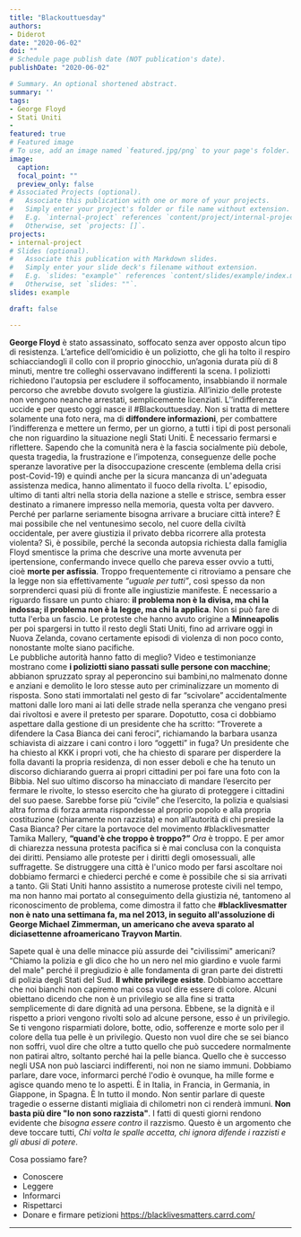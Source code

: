 ```yaml
---
title: "Blackouttuesday"
authors:
- Diderot
date: "2020-06-02"
doi: ""
# Schedule page publish date (NOT publication's date).
publishDate: "2020-06-02"

# Summary. An optional shortened abstract.
summary: ''
tags:
- George Floyd
- Stati Uniti
-
featured: true
# Featured image
# To use, add an image named `featured.jpg/png` to your page's folder.
image:
  caption:
  focal_point: ""
  preview_only: false
# Associated Projects (optional).
#   Associate this publication with one or more of your projects.
#   Simply enter your project's folder or file name without extension.
#   E.g. `internal-project` references `content/project/internal-project/index.md`.
#   Otherwise, set `projects: []`.
projects:
- internal-project
# Slides (optional).
#   Associate this publication with Markdown slides.
#   Simply enter your slide deck's filename without extension.
#   E.g. `slides: "example"` references `content/slides/example/index.md`.
#   Otherwise, set `slides: ""`.
slides: example

draft: false

---
```

**George Floyd** è stato assassinato, soffocato senza aver opposto alcun tipo di resistenza. L’artefice dell’omicidio è un poliziotto, che gli ha tolto il respiro schiacciandogli il collo con il proprio ginocchio, un’agonia durata più di 8 minuti, mentre tre colleghi osservavano indifferenti la scena.
I poliziotti richiedono l'autopsia per escludere il soffocamento, insabbiando il normale percorso che avrebbe dovuto svolgere la giustizia. All’inizio delle proteste non vengono neanche arrestati, semplicemente licenziati.
L’’indifferenza uccide e per questo oggi nasce il #Blackouttuesday.
Non si tratta di mettere solamente una foto nera, ma di **diffondere informazioni**, per combattere l’indifferenza e mettere un fermo, per un giorno, a tutti i tipi di post personali che non riguardino la situazione negli Stati Uniti.
È necessario fermarsi e riflettere.
Sapendo che la comunità nera è la fascia socialmente più debole, questa tragedia, la frustrazione e l’impotenza, conseguenze delle poche speranze lavorative per la disoccupazione crescente (emblema della crisi post-Covid-19) e quindi anche per la sicura mancanza di un'adeguata assistenza medica, hanno alimentato il fuoco della rivolta.
L’ episodio, ultimo di tanti altri nella storia della nazione a stelle e strisce, sembra esser destinato a rimanere impresso nella memoria, questa volta per davvero.
Perché per parlarne seriamente bisogna arrivare a bruciare città intere?
È mai possibile che nel ventunesimo secolo, nel cuore della civiltà occidentale, per avere giustizia il privato debba ricorrere alla protesta violenta?
Sì, è possibile, perché la seconda autopsia richiesta dalla famiglia Floyd smentisce la prima che descrive una morte avvenuta per ipertensione, confermando invece quello che pareva esser ovvio a tutti, cioè **morte per asfissia**.
Troppo frequentemente ci ritroviamo a pensare che la legge non sia effettivamente *“uguale per tutti”*, così spesso da non sorprenderci quasi più di fronte alle ingiustizie manifeste.
È necessario a riguardo fissare un punto chiaro: **il problema non è la divisa, ma chi la indossa; il problema non è la legge, ma chi la applica**.
Non si può fare di tutta l'erba un fascio.
Le proteste che hanno avuto origine a **Minneapolis** per poi spargersi in tutto il resto degli Stati Uniti, fino ad arrivare oggi in Nuova Zelanda, covano certamente episodi di violenza di non poco conto, nonostante molte siano pacifiche.  
Le pubbliche autorità hanno fatto di meglio?
Video e testimonianze mostrano come **i poliziotti siano passati sulle persone con macchine**; abbianon spruzzato spray al peperoncino sui bambini,no malmenato donne e anziani e demolito le loro stesse auto per criminalizzare un momento di risposta.
Sono stati immortalati nel gesto di far “scivolare” accidentalmente mattoni dalle loro mani ai lati delle strade nella speranza che vengano presi dai rivoltosi e avere il pretesto per sparare.
Dopotutto, cosa ci dobbiamo aspettare dalla gestione di un presidente che ha scritto: “Troverete a difendere la Casa Bianca dei cani feroci”, richiamando la barbara usanza schiavista di aizzare i cani contro i loro “oggetti” in fuga?
Un presidente che ha chiesto al KKK i propri voti, che ha chiesto di sparare per disperdere la folla davanti la propria residenza, di non esser deboli e che ha tenuto un discorso dichiarando guerra ai propri cittadini per poi fare una foto con la Bibbia. Nel suo ultimo discorso ha minacciato di mandare l’esercito per fermare le rivolte, lo stesso esercito che ha giurato di proteggere i cittadini del suo paese.
Sarebbe forse più “civile” che l’esercito, la polizia e qualsiasi altra forma di forza armata rispondesse al proprio popolo e alla propria costituzione (chiaramente non razzista) e non all’autorità di chi presiede la Casa Bianca?
Per citare la portavoce del movimento #blacklivesmatter Tamika Mallery, **“quand'è che troppo è troppo?”**
*Ora* è troppo.
E per amor di chiarezza nessuna protesta pacifica si è mai conclusa con la conquista dei diritti.
Pensiamo alle proteste per i diritti degli omosessuali, alle suffragette.
Se distruggere una città è l'unico modo per farsi ascoltare noi dobbiamo fermarci e chiederci perché e come è possibile che si sia arrivati a tanto. Gli Stati Uniti hanno assistito a numerose proteste civili nel tempo, ma non hanno mai portato al conseguimento della giustizia né, tantomeno al riconoscimento de problema, come dimostra il fatto che **#blacklivesmatter non è nato una settimana fa, ma nel 2013, in seguito all'assoluzione di George Michael Zimmerman, un americano che aveva sparato al diciasettenne afroamericano Trayvon Martin**.

Sapete qual è una delle minacce più assurde dei "civilissimi" americani?
“Chiamo la polizia e gli dico che ho un nero nel mio giardino e vuole farmi del male" perché il pregiudizio è alle fondamenta di gran parte dei distretti di polizia degli Stati del Sud.
**Il white privilege esiste**.
Dobbiamo accettare che noi bianchi non capiremo mai cosa vuol dire essere di colore.
Alcuni obiettano dicendo che non è un privilegio se alla fine si tratta semplicemente di dare dignità ad una persona.
Ebbene, se la dignità e il rispetto a priori vengono rivolti solo ad alcune persone, esso *è* un privilegio.
Se ti vengono risparmiati dolore, botte, odio, sofferenze e morte solo per il colore della tua pelle è un privilegio.
Questo non vuol dire che se sei bianco non soffri, vuol dire che oltre a tutto quello che può succedere normalmente non patirai altro, soltanto perché hai la pelle bianca.
Quello che è successo negli USA non può lasciarci indifferenti, noi non ne siamo immuni. Dobbiamo parlare, dare voce, informarci perché l'odio è ovunque, ha mille forme e agisce quando meno te lo aspetti.
È in Italia, in Francia, in Germania, in Giappone, in Spagna.
È In tutto il mondo.
Non sentir parlare di queste tragedie o esserne distanti migliaia di chilometri non ci renderà immuni.
**Non basta più dire "Io non sono razzista"**.
I fatti di questi giorni rendono evidente che *bisogna essere contro* il razzismo.
Questo è un argomento che deve toccare tutti, *Chi volta le spalle accetta, chi ignora difende i razzisti e gli abusi di potere*.


Cosa possiamo fare?
- Conoscere
- Leggere
- Informarci
- Rispettarci
- Donare e firmare petizioni      https://blacklivesmatters.carrd.com/
---
